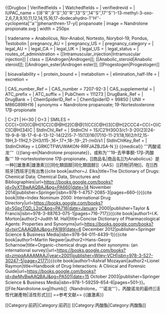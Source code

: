 {{Drugbox
| Verifiedfields = 
| Watchedfields = 
| verifiedrevid = 
| IUPAC_name = [(8''R'',9''S'',10''R'',13''S'',14''S'',17''S'')-13-methyl-3-oxo-2,6,7,8,9,10,11,12,14,15,16,17-dodecahydro-1''H''-cyclopenta[''a'']phenanthren-17-yl] propanoate
| image = Nandrolone propionate.svg
| width = 250px

<!--Clinical data-->
| tradename = Anabolicus, Nor-Anabol, Nortesto, Norybol-19, Pondus, Testobolin
| pregnancy_AU = <!-- A / B1 / B2 / B3 / C / D / X -->
| pregnancy_US = <!-- A / B / C / D / X -->
| pregnancy_category = 
| legal_AU = <!-- Unscheduled / S2 / S3 / S4 / S5 / S6 / S7 / S8 / S9 -->
| legal_CA = 
| legal_UK = 
| legal_US = 
| legal_status = 
| routes_of_administration = [[Intramuscular_injection|Intramuscular injection]]
| class = [[Androgen|Androgen]]; [[Anabolic_steroid|Anabolic steroid]]; [[Androgen_ester|Androgen ester]]; [[Progestogen|Progestogen]]

<!--Pharmacokinetic data-->
| bioavailability = 
| protein_bound = 
| metabolism = 
| elimination_half-life = 
| excretion = 

<!--Identifiers-->
| CAS_number_Ref = 
| CAS_number = 7207-92-3
| CAS_supplemental = 
| ATC_prefix = 
| ATC_suffix = 
| PubChem = 111273
| DrugBank_Ref = 
| DrugBank = 
| ChemSpiderID_Ref = 
| ChemSpiderID = 99850
| UNII = M86G89RH16
| synonyms = Nandrolone propanoate; 19-Nortestosterone 17β-propionate

<!--Chemical data-->
| C=21 | H=30 | O=3
| SMILES = CCC(=O)O[C@H]1CC[C@@H]2[C@@]1(CC[C@H]3[C@H]2CCC4=CC(=O)CC[C@H]34)C
| StdInChI_Ref = 
| StdInChI = 1S/C21H30O3/c1-3-20(23)24-19-9-8-18-17-6-4-13-12-14(22)5-7-15(13)16(17)10-11-21(18,19)2/h12,15-19H,3-11H2,1-2H3/t15-,16+,17+,18-,19-,21-/m0/s1
| StdInChIKey_Ref = 
| StdInChIKey = LGRKCTFWUWAKON-RRFJAZBJSA-N
}}
{{medical}}
'''丙酸诺龙'''（{{lang-en|Nandrolone propionate}}，或称为'''19-去甲睾酮-17β-丙酸酯''' 19-nortestosterone 17β-propionate，[[商品名|商品名]]为Anabolicus）是一种[[雄激素|雄激素]][[同化類固醇|同化類固醇]]（AAS）[[药物|药物]]，在[[西班牙|西班牙]]有出售<ref name="Elks2014">{{cite book|author=J. Elks|title=The Dictionary of Drugs: Chemical Data: Chemical Data, Structures and Bibliographies|url=https://books.google.com/books?id=0vXTBwAAQBAJ&pg=PA660|date=14 November 2014|publisher=Springer|isbn=978-1-4757-2085-3|pages=660–}}</ref><ref name="IndexNominum2000">{{cite book|title=Index Nominum 2000: International Drug Directory|url=https://books.google.com/books?id=5GpcTQD_L2oC&pg=PA716|date=January 2000|publisher=Taylor & Francis|isbn=978-3-88763-075-1|pages=716–717}}</ref><ref name="MortonHall2012">{{cite book|author1=I.K. Morton|author2=Judith M. Hall|title=Concise Dictionary of Pharmacological Agents: Properties and Synonyms|url=https://books.google.com/books?id=tsjrCAAAQBAJ&pg=PA189|date=6 December 2012|publisher=Springer Science & Business Media|isbn=978-94-011-4439-1}}</ref><ref name="NegwerScharnow2001">{{cite book|author1=Martin Negwer|author2=Hans-Georg Scharnow|title=Organic-chemical drugs and their synonyms: (an international survey)|url=https://books.google.com/books?id=zmpqAAAAMAAJ|year=2001|publisher=Wiley-VCH|isbn=978-3-527-30247-5|page=2177}}</ref><ref name="MozayaniRaymon2003">{{cite book|author1=Ashraf Mozayani|author2=Lionel Raymon|title=Handbook of Drug Interactions: A Clinical and Forensic Guide|url=https://books.google.com/books?id=dwMyBwAAQBAJ&pg=PA501|date=15 October 2003|publisher=Springer Science & Business Media|isbn=978-1-59259-654-6|pages=501–}}</ref>。
[[File:Nandrolone.svg|thumb]]（Nandrolone，'''诺龙'''），丙酸诺龙的最终[[活性代謝產物|活性形式]]]]
==参考文献==
<references />
{{雄激素}}

[[Category:前药|Category:前药]]
[[Category:丙酸酯|Category:丙酸酯]]